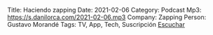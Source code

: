 Title: Haciendo zapping
Date: 2021-02-06
Category: Podcast
Mp3: https://s.danilorca.com/2021-02-06.mp3
Company: Zapping
Person: Gustavo Morandé
Tags: TV, App, Tech, Suscripción
<a href="https://s.danilorca.com/2021-02-06.mp3" type="audio/mpeg">
Escuchar
</a>
